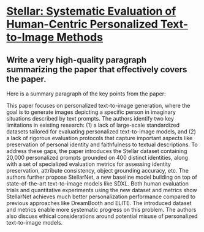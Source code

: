 # [Stellar: Systematic Evaluation of Human-Centric Personalized   Text-to-Image Methods](https://arxiv.org/abs/2312.06116)

## Write a very high-quality paragraph summarizing the paper that effectively covers the paper.

 Here is a summary paragraph of the key points from the paper:

This paper focuses on personalized text-to-image generation, where the goal is to generate images depicting a specific person in imaginary situations described by text prompts. The authors identify two key limitations in existing research: (1) a lack of large-scale standardized datasets tailored for evaluating personalized text-to-image models, and (2) a lack of rigorous evaluation protocols that capture important aspects like preservation of personal identity and faithfulness to textual descriptions. To address these gaps, the paper introduces the Stellar dataset containing 20,000 personalized prompts grounded on 400 distinct identities, along with a set of specialized evaluation metrics for assessing identity preservation, attribute consistency, object grounding accuracy, etc. The authors further propose StellarNet, a new baseline model building on top of state-of-the-art text-to-image models like SDXL. Both human evaluation trials and quantitative experiments using the new dataset and metrics show StellarNet achieves much better personalization performance compared to previous approaches like DreamBooth and ELITE. The introduced dataset and metrics enable more systematic progress on this problem. The authors also discuss ethical considerations around potential misuse of personalized text-to-image models.
